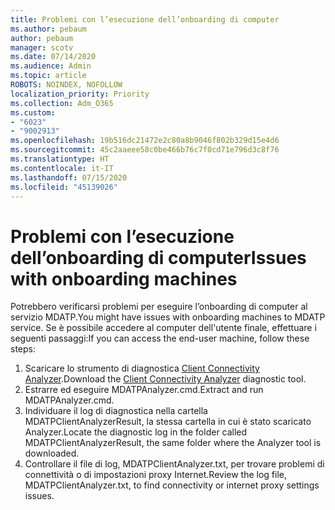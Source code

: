 ```yaml
---
title: Problemi con l’esecuzione dell’onboarding di computer
ms.author: pebaum
author: pebaum
manager: scotv
ms.date: 07/14/2020
ms.audience: Admin
ms.topic: article
ROBOTS: NOINDEX, NOFOLLOW
localization_priority: Priority
ms.collection: Adm_O365
ms.custom:
- "6023"
- "9002913"
ms.openlocfilehash: 19b516dc21472e2c80a8b9046f802b329d15e4d6
ms.sourcegitcommit: 45c2aaeee58c0be466b76c7f0cd71e796d3c8f76
ms.translationtype: HT
ms.contentlocale: it-IT
ms.lasthandoff: 07/15/2020
ms.locfileid: "45139026"
---
```

# <a name="issues-with-onboarding-machines"></a><span data-ttu-id="98a9f-102">Problemi con l’esecuzione dell’onboarding di computer</span><span class="sxs-lookup"><span data-stu-id="98a9f-102">Issues with onboarding machines</span></span>

<span data-ttu-id="98a9f-103">Potrebbero verificarsi problemi per eseguire l’onboarding di computer al servizio MDATP.</span><span class="sxs-lookup"><span data-stu-id="98a9f-103">You might have issues with onboarding machines to MDATP service.</span></span> <span data-ttu-id="98a9f-104">Se è possibile accedere al computer dell'utente finale, effettuare i seguenti passaggi:</span><span class="sxs-lookup"><span data-stu-id="98a9f-104">If you can access the end-user machine, follow these steps:</span></span>

1. <span data-ttu-id="98a9f-105">Scaricare lo strumento di diagnostica [Client Connectivity Analyzer](https://aka.ms/mdatpanalyzer).</span><span class="sxs-lookup"><span data-stu-id="98a9f-105">Download the [Client Connectivity Analyzer](https://aka.ms/mdatpanalyzer) diagnostic tool.</span></span>
2. <span data-ttu-id="98a9f-106">Estrarre ed eseguire MDATPAnalyzer.cmd.</span><span class="sxs-lookup"><span data-stu-id="98a9f-106">Extract and run MDATPAnalyzer.cmd.</span></span>
3. <span data-ttu-id="98a9f-107">Individuare il log di diagnostica nella cartella MDATPClientAnalyzerResult, la stessa cartella in cui è stato scaricato Analyzer.</span><span class="sxs-lookup"><span data-stu-id="98a9f-107">Locate the diagnostic log in the folder called MDATPClientAnalyzerResult, the same folder where the Analyzer tool is downloaded.</span></span>
4. <span data-ttu-id="98a9f-108">Controllare il file di log, MDATPClientAnalyzer.txt, per trovare problemi di connettività o di impostazioni proxy Internet.</span><span class="sxs-lookup"><span data-stu-id="98a9f-108">Review the log file, MDATPClientAnalyzer.txt, to find connectivity or internet proxy settings issues.</span></span>